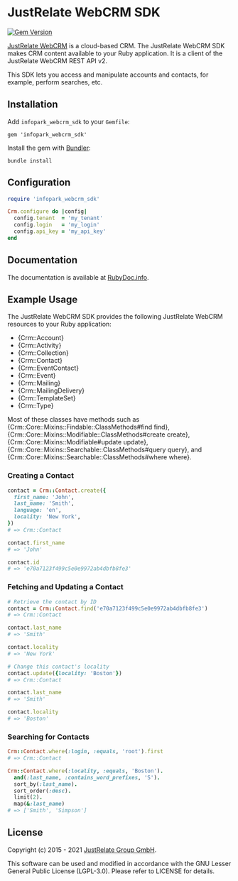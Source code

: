 # JustRelate WebCRM SDK

[![Gem Version](https://badge.fury.io/rb/infopark_webcrm_sdk.svg)](http://badge.fury.io/rb/infopark_webcrm_sdk)

[JustRelate WebCRM](https://justrelate.com/) is a cloud-based CRM.
The JustRelate WebCRM SDK makes CRM content available to your Ruby application.
It is a client of the JustRelate WebCRM REST API v2.

This SDK lets you access and manipulate accounts and contacts, for example, perform searches, etc.

## Installation

Add `infopark_webcrm_sdk` to your `Gemfile`:

    gem 'infopark_webcrm_sdk'

Install the gem with [Bundler](http://bundler.io/):

    bundle install

## Configuration

```ruby
require 'infopark_webcrm_sdk'

Crm.configure do |config|
  config.tenant  = 'my_tenant'
  config.login   = 'my_login'
  config.api_key = 'my_api_key'
end
```

## Documentation

The documentation is available at [RubyDoc.info](http://www.rubydoc.info/gems/infopark_webcrm_sdk).

## Example Usage

The JustRelate WebCRM SDK provides the following JustRelate WebCRM resources to your Ruby application:

* {Crm::Account}
* {Crm::Activity}
* {Crm::Collection}
* {Crm::Contact}
* {Crm::EventContact}
* {Crm::Event}
* {Crm::Mailing}
* {Crm::MailingDelivery}
* {Crm::TemplateSet}
* {Crm::Type}

Most of these classes have methods such as {Crm::Core::Mixins::Findable::ClassMethods#find find}, {Crm::Core::Mixins::Modifiable::ClassMethods#create create}, {Crm::Core::Mixins::Modifiable#update update}, {Crm::Core::Mixins::Searchable::ClassMethods#query query}, and {Crm::Core::Mixins::Searchable::ClassMethods#where where}.

### Creating a Contact

```ruby
contact = Crm::Contact.create({
  first_name: 'John',
  last_name: 'Smith',
  language: 'en',
  locality: 'New York',
})
# => Crm::Contact

contact.first_name
# => 'John'

contact.id
# => 'e70a7123f499c5e0e9972ab4dbfb8fe3'
```

### Fetching and Updating a Contact

```ruby
# Retrieve the contact by ID
contact = Crm::Contact.find('e70a7123f499c5e0e9972ab4dbfb8fe3')
# => Crm::Contact

contact.last_name
# => 'Smith'

contact.locality
# => 'New York'

# Change this contact's locality
contact.update({locality: 'Boston'})
# => Crm::Contact

contact.last_name
# => 'Smith'

contact.locality
# => 'Boston'
```

### Searching for Contacts

```ruby
Crm::Contact.where(:login, :equals, 'root').first
# => Crm::Contact

Crm::Contact.where(:locality, :equals, 'Boston').
  and(:last_name, :contains_word_prefixes, 'S').
  sort_by(:last_name).
  sort_order(:desc).
  limit(2).
  map(&:last_name)
# => ['Smith', 'Simpson']
```

## License

Copyright (c) 2015 - 2021 [JustRelate Group GmbH](https://justrelate.com).

This software can be used and modified in accordance with the GNU Lesser General Public License
(LGPL-3.0). Please refer to LICENSE for details.
